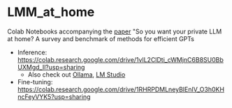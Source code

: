 # LMM_at_home
Colab Notebooks accompanying the [paper](https://digitalcollection.zhaw.ch/bitstream/11475/30279/3/2024_Tuggener-etal_Survey-and-benchmark-of-methods-for-efficient-GPTs_SDS.pdf) "So you want your private LLM at home? A survey and benchmark of methods for efficient GPTs 

- Inference: https://colab.research.google.com/drive/1vlL2ClDti_cWMjnC6B8SU0BbUXMgd_Il?usp=sharing
  - Also check out [Ollama](https://ollama.com/), [LM Studio](https://lmstudio.ai/)
- Fine-tuning: https://colab.research.google.com/drive/1RHRPDMLneyBlEnIV_O3h0KHncFeyVYK5?usp=sharing
